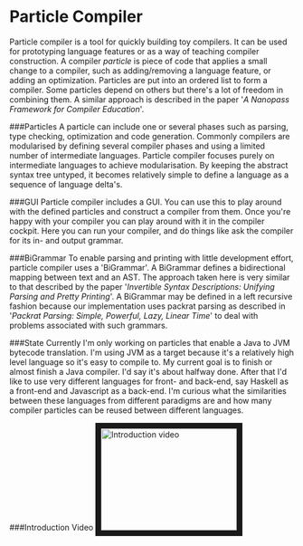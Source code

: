 Particle Compiler
===============

Particle compiler is a tool for quickly building toy compilers. It can be used for prototyping language features or as a way of teaching compiler construction.
A compiler *particle* is piece of code that applies a small change to a compiler, such as adding/removing a language feature, or adding an optimization. Particles are put into an ordered list to form a compiler. Some particles depend on others but there's a lot of freedom in combining them. A similar approach is described in the paper '*A Nanopass Framework for Compiler Education*'.

###Particles
A particle can include one or several phases such as parsing, type checking, optimization and code generation.
Commonly compilers are modularised by defining several compiler phases and using a limited number of intermediate languages.
Particle compiler focuses purely on intermediate languages to achieve modularisation.
By keeping the abstract syntax tree untyped, it becomes relatively simple to define a language as a sequence of language delta's.

###GUI
Particle compiler includes a GUI. You can use this to play around with the defined particles and construct a compiler from them.
Once you're happy with your compiler you can play around with it in the compiler cockpit. Here you can run your compiler,
and do things like ask the compiler for its in- and output grammar.

###BiGrammar
To enable parsing and printing with little development effort, particle compiler uses a 'BiGrammar'.
A BiGrammar defines a bidirectional mapping between text and an AST.
The approach taken here is very similar to that described by the paper '*Invertible Syntax Descriptions: Unifying Parsing and Pretty Printing*'.
A BiGrammar may be defined in a left recursive fashion because our implementation uses packrat parsing as described in
'*Packrat Parsing: Simple, Powerful, Lazy, Linear Time*' to deal with problems associated with such grammars.

###State
Currently I'm only working on particles that enable a Java to JVM bytecode translation. I'm using JVM as a target because it's a relatively high level language so it's easy to compile to. My current goal is to finish or almost finish a Java compiler. I'd say it's about halfway done. After that I'd like to use very different languages for front- and back-end, say Haskell as a front-end and Javascript as a back-end. I'm curious what the similarities between these languages from different paradigms are and how many compiler particles can be reused between different languages.

###Introduction Video
<a href="http://www.youtube.com/watch?feature=player_embedded&v=IHFHcf61g-k
" target="_blank"><img src="http://img.youtube.com/vi/IHFHcf61g-k/0.jpg" 
alt="Introduction video" width="240" height="180" border="10" /></a>
